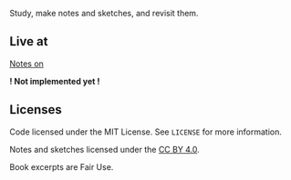 Study, make notes and sketches, and revisit them.

## Live at

[Notes on](#)

**! Not implemented yet !**

## Licenses

Code licensed under the MIT License. See `LICENSE` for more information.

Notes and sketches licensed under the [CC BY 4.0](https://creativecommons.org/licenses/by/4.0/).

Book excerpts are Fair Use.